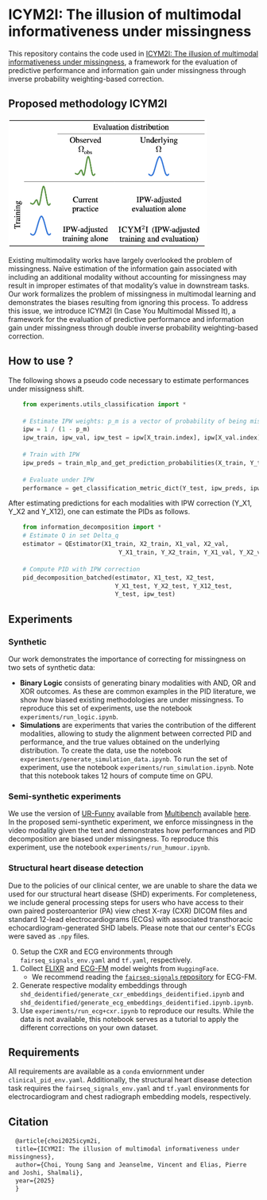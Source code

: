 # ICYM2I: The illusion of multimodal informativeness under missingness

This repository contains the code used in [ICYM2I: The illusion of multimodal informativeness under missingness](https://arxiv.org/abs/2505.16953), a framework for the evaluation of predictive performance and information gain under missingness through inverse probability weighting-based correction.

## Proposed methodology ICYM2I

<img src="./images/ICYM2I.png" width="400">

Existing multimodality works have largely overlooked the problem of missingness. Naïve estimation of the information gain associated with including
an additional modality without accounting for missingness may result in improper estimates of that modality’s value in downstream tasks. Our work formalizes the problem of missingness in multimodal learning and demonstrates the biases resulting from ignoring this process. To address this issue, we introduce ICYM2I (In Case You Multimodal Missed It), a framework for the evaluation of predictive performance and information gain under missingness through double inverse probability weighting-based correction. 

## How to use ?
The following shows a pseudo code necessary to estimate performances under missigness shift.
```python
    from experiments.utils_classification import *

    # Estimate IPW weights: p_m is a vector of probability of being missing
    ipw = 1 / (1 - p_m)  
    ipw_train, ipw_val, ipw_test = ipw[X_train.index], ipw[X_val.index], ipw[X_test.index]

    # Train with IPW
    ipw_preds = train_mlp_and_get_prediction_probabilities(X_train, Y_train, X_val, Y_val, X_test, ipw_train, ipw_val)

    # Evaluate under IPW
    performance = get_classification_metric_dict(Y_test, ipw_preds, ipw_test)
```

After estimating predictions for each modalities with IPW correction (Y_X1, Y_X2 and Y_X12), one can estimate the PIDs as follows.
```python
    from information_decomposition import *
    # Estimate Q in set Delta_q
    estimator = QEstimator(X1_train, X2_train, X1_val, X2_val, 
                               Y_X1_train, Y_X2_train, Y_X1_val, Y_X2_val)

    # Compute PID with IPW correction
    pid_decomposition_batched(estimator, X1_test, X2_test, 
                              Y_X1_test, Y_X2_test, Y_X12_test,
                              Y_test, ipw_test)
```

## Experiments

### Synthetic
Our work demonstrates the importance of correcting for missingness on two sets of synthetic data:
- **Binary Logic** consists of generating binary modalities with AND, OR and XOR outcomes. As these are common examples in the PID literature, we show how biased existing methodologies are under missingness. To reproduce this set of experiments, use the notebook `experiments/run_logic.ipynb`. 
- **Simulations** are experiments that varies the contribution of the different modalities, allowing to study the alignment between corrected PID and performance, and the true values obtained on the underlying distribution. To create the data, use the notebook `experiments/generate_simulation_data.ipynb`. To run the set of experiment, use the notebook `experiments/run_simulation.ipynb`. Note that this notebook takes 12 hours of compute time on GPU.

### Semi-synthetic experiments
We use the version of [UR-Funny](https://github.com/ROC-HCI/UR-FUNNY) available from [Multibench](https://github.com/pliang279/MultiBench?tab=readme-ov-file) available [here](https://drive.google.com/drive/folders/1Agzm157lciMONHOHemHRSySmjn1ahHX1). In the proposed semi-synthetic experiment, we enforce missingness in the video modality given the text and demonstrates how performances and PID decomposition are biased under missingness. To reproduce this experiment, use the notebook `experiments/run_humour.ipynb`. 

### Structural heart disease detection
Due to the policies of our clinical center, we are unable to share the data we used for our structural heart disease (SHD) experiments. For completeness, we include general processing steps for users who have access to their own paired posteroanterior (PA) view chest X-ray (CXR) DICOM files and standard 12-lead electrocardiograms (ECGs) with associated transthoracic echocardiogram-generated SHD labels. Please note that our center's ECGs were saved as `.npy` files.

0. Setup the CXR and ECG environments through `fairseq_signals_env.yaml` and `tf.yaml`, respectively.
1. Collect [ELIXR](https://huggingface.co/google/cxr-foundation) and [ECG-FM](https://github.com/bowang-lab/ECG-FM) model weights from `HuggingFace`.
    - We recommend reading the [`fairseq-signals` repository](https://github.com/Jwoo5/fairseq-signals) for ECG-FM.
2. Generate respective modality embeddings through `shd_deidentified/generate_cxr_embeddings_deidentified.ipynb` and `shd_deidentified/generate_ecg_embeddings_deidentified.ipynb.ipynb`.
3. Use `experiments/run_ecg+cxr.ipynb` to reproduce our results. While the data is not available, this notebook serves as a tutorial to apply the different corrections on your own dataset.

## Requirements
All requirements are available as a `conda` enviornment under `clinical_pid_env.yaml`.
Additionally, the structural heart disease detection task requires the `fairseq_signals_env.yaml` and `tf.yaml` environments for electrocardiogram and chest radiograph embedding models, respectively.

## Citation

```
  @article{choi2025icym2i,
  title={ICYM2I: The illusion of multimodal informativeness under missingness},
  author={Choi, Young Sang and Jeanselme, Vincent and Elias, Pierre and Joshi, Shalmali},
  year={2025}
  }
```
